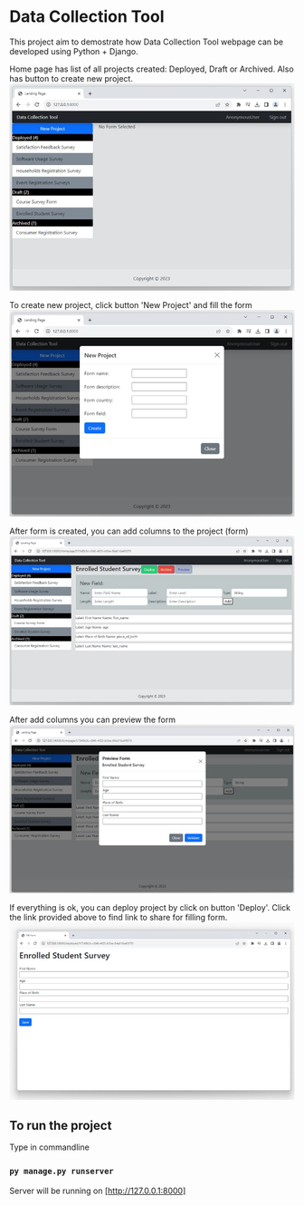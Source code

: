 # Data Collection Tool
This project aim to demostrate how Data Collection Tool webpage can be developed using Python + Django.

Home page has list of all projects created: Deployed, Draft or Archived. Also has button to create new project.
<img src="forms/static/home.jpg">

To create new project, click button 'New Project' and fill the form
<img src="forms/static/create_project.jpg">

After form is created, you can add columns to the project (form)
<img src="forms/static/display_project.jpg">

After add columns you can preview the form
<img src="forms/static/preview_form.jpg">

If everything is ok, you can deploy project by click on button 'Deploy'. Click the link provided above to find link to share for filling form.
<img src="forms/static/deployed_form.jpg">

## To run the project

Type in commandline

### `py manage.py runserver`

Server will be running on [http://127.0.0.1:8000]